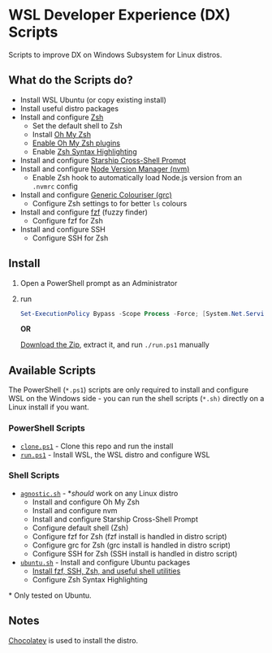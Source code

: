 # WSL Developer Experience (DX) Scripts

Scripts to improve DX on Windows Subsystem for Linux distros.

## What do the Scripts do?

- Install WSL Ubuntu (or copy existing install)
- Install useful distro packages
- Install and configure [Zsh](https://www.zsh.org/)
  - Set the default shell to Zsh
  - Install [Oh My Zsh](https://ohmyz.sh/)
  - [Enable Oh My Zsh plugins](./agnostic.sh#L23)
  - Enable [Zsh Syntax Highlighting](https://github.com/zsh-users/zsh-syntax-highlighting)
- Install and configure [Starship Cross-Shell Prompt](https://starship.rs/)
- Install and configure [Node Version Manager (nvm)](https://github.com/nvm-sh/nvm)
  - Enable Zsh hook to automatically load Node.js version from an `.nvmrc` config
- Install and configure [Generic Colouriser (grc)](https://github.com/garabik/grc)
  - Configure Zsh settings to for better `ls` colours
- Install and configure [fzf](https://github.com/junegunn/fzf) (fuzzy finder)
  - Configure fzf for Zsh
- Install and configure SSH
  - Configure SSH for Zsh

## Install

1. Open a PowerShell prompt as an Administrator
1. run

   ```powershell
   Set-ExecutionPolicy Bypass -Scope Process -Force; [System.Net.ServicePointManager]::SecurityProtocol = [System.Net.ServicePointManager]::SecurityProtocol -bor 3072; iex ((New-Object System.Net.WebClient).DownloadString('https://raw.githubusercontent.com/nerdyman/wsl-dx-scripts/main/clone.ps1'))
   ```

   **OR**

   [Download the Zip](https://github.com/nerdyman/wsl-dx-scripts/archive/refs/heads/main.zip), extract it, and run `./run.ps1` manually

## Available Scripts

The PowerShell (`*.ps1`) scripts are only required to install and configure WSL on the Windows
side - you can run the shell scripts (`*.sh)` directly on a Linux install if you want.

### PowerShell Scripts

- [`clone.ps1`](./clone.ps1) - Clone this repo and run the install
- [`run.ps1`](./run.ps1) - Install WSL, the WSL distro and configure WSL

### Shell Scripts

- [`agnostic.sh`](./agnostic.sh) - \*_should_ work on any Linux distro
  - Install and configure Oh My Zsh
  - Install and configure nvm
  - Install and configure Starship Cross-Shell Prompt
  - Configure default shell (Zsh)
  - Configure fzf for Zsh (fzf install is handled in distro script)
  - Configure grc for Zsh (grc install is handled in distro script)
  - Configure SSH for Zsh (SSH install is handled in distro script)
- [`ubuntu.sh`](./ubuntu.sh) - Install and configure Ubuntu packages
  - [Install fzf, SSH, Zsh, and useful shell utilities](./ubuntu.sh#L8)
  - Configure Zsh Syntax Highlighting

\* Only tested on Ubuntu.

## Notes

[Chocolatey](https://chocolatey.org/) is used to install the distro.
